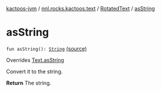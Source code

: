 [kactoos-jvm](../../index.md) / [nnl.rocks.kactoos.text](../index.md) / [RotatedText](index.md) / [asString](.)

# asString

`fun asString(): `[`String`](https://kotlinlang.org/api/latest/jvm/stdlib/kotlin/-string/index.html) [(source)](https://github.com/neonailol/kactoos/blob/master/kactoos-jvm/src/main/kotlin/nnl/rocks/kactoos/text/RotatedText.kt#L22)

Overrides [Text.asString](../../nnl.rocks.kactoos/-text/as-string.md)

Convert it to the string.

**Return**
The string.

